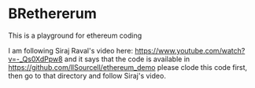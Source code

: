 # BRethererum
This is a playground for ethereum coding

I am following Siraj Raval's video here:
https://www.youtube.com/watch?v=-_Qs0XdPpw8
and it says that the code is available in
https://github.com/llSourcell/ethereum_demo
please clode this code first, then go to that directory
and follow Siraj's video.

